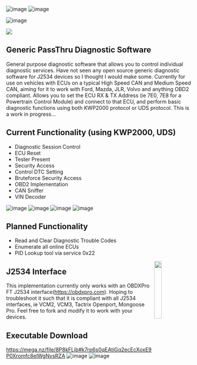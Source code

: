 ![image](https://user-images.githubusercontent.com/57064943/163714778-8598c24a-6ae2-49f6-ba4c-42de94dfa025.png)
![image](https://github.com/user-attachments/assets/0283746b-6880-4dab-a376-7861bda1d027)

![image](https://user-images.githubusercontent.com/57064943/163714778-8598c24a-6ae2-49f6-ba4c-42de94dfa025.png)

<a href="https://testerpresent.com.au/"><img src="https://img.shields.io/badge/Tester Present -Specialist Automotive Solutions-blue" /></a>

## Generic PassThru Diagnostic Software
General purpose diagnostic software that allows you to control individual diagnostic services. Have not seen any open source generic diagnostic software for J2534 devices so I thought I would make some. Currently for use on vehicles with ECUs on a typical High Speed CAN and Medium Speed CAN, aiming for it to work with Ford, Mazda, JLR, Volvo and anything OBD2 compliant. Allows you to set the ECU RX & TX Address (ie 7E0, 7E8 for a Powertrain Control Module) and connect to that ECU, and perform basic diagnostic functions using both KWP2000 protocol or UDS protocol. This is a work in progress... 

## Current Functionality (using KWP2000, UDS)
- Diagnostic Session Control
- ECU Reset
- Tester Present
- Security Access
- Control DTC Setting
- Bruteforce Security Access
- OBD2 Implementation
- CAN Sniffer
- VIN Decoder

    

![image](https://github.com/user-attachments/assets/c43cbd55-5c05-4653-8ea9-c111af294497)
![image](https://github.com/user-attachments/assets/d1ea71cb-21b5-47fb-aeef-4032bd605bdb)
![image](https://github.com/user-attachments/assets/ba8fb23b-3de2-4275-933c-e7bffbb3df7b)
![image](https://github.com/user-attachments/assets/1543b81b-6b83-4c1a-8391-e8cda4de3e17)





## Planned Functionality 

- Read and Clear Diagnostic Trouble Codes
- Enumerate all online ECUs
- PID Lookup tool via service 0x22


<img align="right" src="https://testerpresent.com.au/wp-content/uploads/2024/03/EDR@2x-1.png" height="20%" width="20%"/>

## J2534 Interface
This implementation currently only works with an OBDXPro FT J2534 interface(https://obdxpro.com). Hoping to troubleshoot it such that it is compliant with all J2534 interfaces, ie VCM2, VCM3, Tactrix Openport, Mongoose Pro. Feel free to fork and modify it to work with your devices.

## Executable Download
https://mega.nz/file/8P8kFLjb#k7rp6s0qEAtiGq2ecEcXoxE9P0Xromfc8elWgNvsRZA
![image](https://github.com/user-attachments/assets/5d286541-9565-4ab7-8677-83823695f371)
![image](https://user-images.githubusercontent.com/57064943/163714778-8598c24a-6ae2-49f6-ba4c-42de94dfa025.png)
